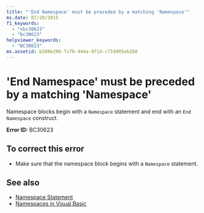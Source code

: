 ```yaml
---
title: "'End Namespace' must be preceded by a matching 'Namespace'"
ms.date: 07/20/2015
f1_keywords: 
  - "vbc30623"
  - "bc30623"
helpviewer_keywords: 
  - "BC30623"
ms.assetid: b280e206-7cf0-444a-971d-c719d05eb2b8
---
```

# 'End Namespace' must be preceded by a matching 'Namespace'
Namespace blocks begin with a `Namespace` statement and end with an `End Namespace` construct.  
  
 **Error ID:** BC30623  
  
## To correct this error  
  
- Make sure that the namespace block begins with a `Namespace` statement.  
  
## See also

- [Namespace Statement](../../visual-basic/language-reference/statements/namespace-statement.md)
- [Namespaces in Visual Basic](../../visual-basic/programming-guide/program-structure/namespaces.md)
